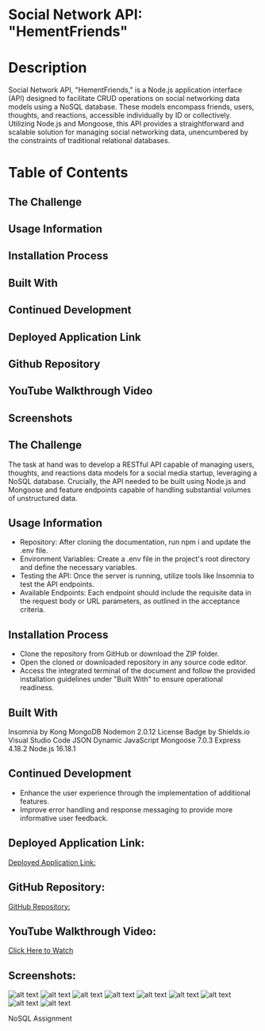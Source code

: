 # Social Network API: "HementFriends"


# Description
Social Network API, "HementFriends," is a Node.js application interface (API) designed to facilitate CRUD operations on social networking data models using a NoSQL database. These models encompass friends, users, thoughts, and reactions, accessible individually by ID or collectively. Utilizing Node.js and Mongoose, this API provides a straightforward and scalable solution for managing social networking data, unencumbered by the constraints of traditional relational databases.

# Table of Contents

## The Challenge
## Usage Information
## Installation Process
## Built With
## Continued Development
## Deployed Application Link
## Github Repository
## YouTube Walkthrough Video
## Screenshots


## The Challenge
The task at hand was to develop a RESTful API capable of managing users, thoughts, and reactions data models for a social media startup, leveraging a NoSQL database. Crucially, the API needed to be built using Node.js and Mongoose and feature endpoints capable of handling substantial volumes of unstructured data.

## Usage Information

- Repository: After cloning the documentation, run npm i and update the .env file.
- Environment Variables: Create a .env file in the project's root directory and define the necessary variables.
- Testing the API: Once the server is running, utilize tools like Insomnia to test the API endpoints.
- Available Endpoints: Each endpoint should include the requisite data in the request body or URL parameters, as outlined in the acceptance criteria.

## Installation Process
- Clone the repository from GitHub or download the ZIP folder.
- Open the cloned or downloaded repository in any source code editor.
- Access the integrated terminal of the document and follow the provided installation guidelines under "Built With" to ensure operational readiness.

## Built With

Insomnia by Kong
MongoDB
Nodemon 2.0.12
License Badge by Shields.io
Visual Studio Code
JSON
Dynamic JavaScript
Mongoose 7.0.3
Express 4.18.2
Node.js 16.18.1




## Continued Development
- Enhance the user experience through the implementation of additional features.
- Improve error handling and response messaging to provide more informative user feedback.



## Deployed Application Link:
[Deployed Application Link:](https://github.com/hementB2/Social-Network-API)

## GitHub Repository:
[GitHub Repository:](https://github.com/hementB2/Social-Network-API)

## YouTube Walkthrough Video:
[Click Here to Watch](https://www.youtube.com/watch?v=TtLm6rTZ11I)

## Screenshots:
![alt text](image.png)
![alt text](image-1.png)
![alt text](image-2.png)
![alt text](image-3.png)
 ![alt text](image-4.png)
 ![alt text](image-5.png)
 ![alt text](image-6.png)
 ![alt text](image-7.png)
 ![alt text](image-8.png)














NoSQL Assignment
